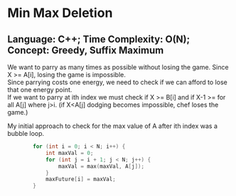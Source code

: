 # Min Max Deletion
## Language: C++; Time Complexity: O(N); Concept: Greedy,  Suffix Maximum

We want to parry as many times as possible without losing the game. Since X >= A[i], losing the game is impossible.  
Since parrying costs one energy, we need to check if we can afford to lose that one energy point.  
If we want to parry at ith index we must check if X >= B[i] and if X-1 >= for all A[j] where j>i. (if X<A[j] dodging becomes impossible, chef loses the game.)

My initial approach to check for the max value of A after ith index was a bubble loop.
```cpp
        for (int i = 0; i < N; i++) {
            int maxVal = 0;
            for (int j = i + 1; j < N; j++) {
                maxVal = max(maxVal, A[j]);
            }
            maxFuture[i] = maxVal;
        }
```
 


